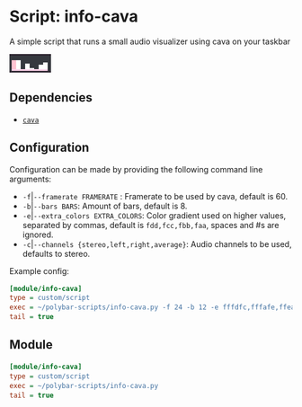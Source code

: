 # Script: info-cava

A simple script that runs a small audio visualizer using cava on your taskbar

![info-cava](screenshots/1.png)


## Dependencies

* [`cava`](https://github.com/karlstav/cava)

## Configuration

Configuration can be made by providing the following command line arguments:
* `-f`|`--framerate FRAMERATE` : Framerate to be used by cava, default is 60.
* `-b`|`--bars BARS`:  Amount of bars, default is 8.
* `-e`|`--extra_colors EXTRA_COLORS`: Color gradient used on higher values, separated by commas, default is `fdd,fcc,fbb,faa`, spaces and #s are ignored.
* `-c`|`--channels {stereo,left,right,average}`: Audio channels to be used, defaults to stereo.

Example config:
```ini
[module/info-cava]
type = custom/script
exec = ~/polybar-scripts/info-cava.py -f 24 -b 12 -e fffdfc,fffafe,ffeafa,ffc3d2 -c average
tail = true
```

## Module

```ini
[module/info-cava]
type = custom/script
exec = ~/polybar-scripts/info-cava.py
tail = true
```
